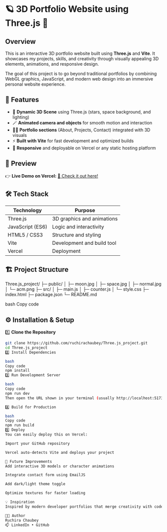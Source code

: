 # 🪐 3D Portfolio Website using Three.js 🚀

## Overview
This is an interactive 3D portfolio website built using **Three.js** and **Vite**. It showcases my projects, skills, and creativity through visually appealing 3D elements, animations, and responsive design.

The goal of this project is to go beyond traditional portfolios by combining WebGL graphics, JavaScript, and modern web design into an immersive personal website experience.

## 🧠 Features
- 🌌 **Dynamic 3D Scene** using Three.js (stars, space background, and lighting)
- 🪄 **Animated camera and objects** for smooth motion and interaction
- 🧑‍💻 **Portfolio sections** (About, Projects, Contact) integrated with 3D visuals
- ⚡ **Built with Vite** for fast development and optimized builds
- 📱 **Responsive** and deployable on Vercel or any static hosting platform

## 🌠 Preview
👉 **Live Demo on Vercel:** [🚀 Check it out here!](https://three-js-project-phi.vercel.app/)


## 🛠️ Tech Stack

| Technology | Purpose |
|------------|---------|
| Three.js   | 3D graphics and animations |
| JavaScript (ES6) | Logic and interactivity |
| HTML5 / CSS3 | Structure and styling |
| Vite       | Development and build tool |
| Vercel     | Deployment |

## 🏗️ Project Structure
Three.js_project/
├─ public/
│ ├─ moon.jpg
│ ├─ space.jpg
│ ├─ normal.jpg
│ └─ acm.png
├─ src/
│ ├─ main.js
│ ├─ counter.js
│ └─ style.css
├─ index.html
├─ package.json
└─ README.md

bash
Copy code

## ⚙️ Installation & Setup
1️⃣ **Clone the Repository**
```bash
git clone https://github.com/ruchirachaubey/Three.js_project.git
cd Three.js_project
2️⃣ Install Dependencies

bash
Copy code
npm install
3️⃣ Run Development Server

bash
Copy code
npm run dev
Then open the URL shown in your terminal (usually http://localhost:5173/).

4️⃣ Build for Production

bash
Copy code
npm run build
5️⃣ Deploy
You can easily deploy this on Vercel:

Import your GitHub repository

Vercel auto-detects Vite and deploys your project

🧩 Future Improvements
Add interactive 3D models or character animations

Integrate contact form using EmailJS

Add dark/light theme toggle

Optimize textures for faster loading

💡 Inspiration
Inspired by modern developer portfolios that merge creativity with code, using Three.js, WebGL, and modern UI design principles.

👩‍💻 Author
Ruchira Chaubey
📫 LinkedIn • GitHub
